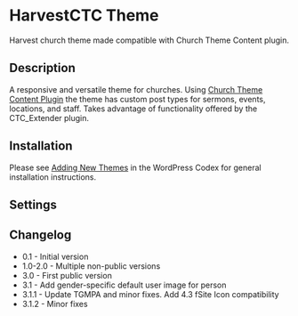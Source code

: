 HarvestCTC Theme
=========================

Harvest church theme made compatible with Church Theme Content plugin.

Description
-----------

A responsive and versatile theme for churches. Using [Church Theme Content Plugin](http://wordpress.org/plugins/church-theme-content) the theme has custom post types for sermons, events, locations, and staff. Takes advantage of functionality offered by the CTC_Extender plugin. 

Installation
------------

Please see [Adding New Themes](http://codex.wordpress.org/Themes#Adding_New_Themes) in the WordPress Codex for general installation instructions.

Settings
--------

Changelog
---------

* 0.1 - Initial version
* 1.0-2.0 - Multiple non-public versions
* 3.0 - First public version
* 3.1 - Add gender-specific default user image for person
* 3.1.1 - Update TGMPA and minor fixes. Add 4.3 fSite Icon compatibility
* 3.1.2 - Minor fixes
